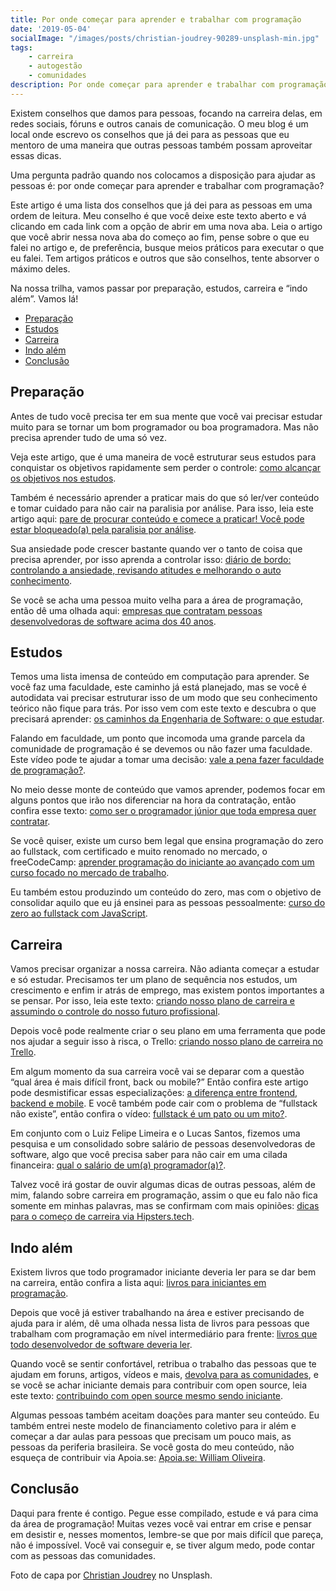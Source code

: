 ```yaml
---
title: Por onde começar para aprender e trabalhar com programação
date: '2019-05-04'
socialImage: "/images/posts/christian-joudrey-90289-unsplash-min.jpg"
tags:
    - carreira
    - autogestão
    - comunidades
description: Por onde começar para aprender e trabalhar com programação é uma pergunta clássica. Neste artigo temos um caminho das pedras do que fazer, para onde ir, o que estudar e como ir além.
---
```

Existem conselhos que damos para pessoas, focando na carreira delas, em redes sociais, fóruns e outros canais de comunicação. O meu blog é um local onde escrevo os conselhos que já dei para as pessoas que eu mentoro de uma maneira que outras pessoas também possam aproveitar essas dicas.

Uma pergunta padrão quando nos colocamos a disposição para ajudar as pessoas é: por onde começar para aprender e trabalhar com programação?

Este artigo é uma lista dos conselhos que já dei para as pessoas em uma ordem de leitura. Meu conselho é que você deixe este texto aberto e vá clicando em cada link com a opção de abrir em uma nova aba. Leia o artigo que você abrir nessa nova aba do começo ao fim, pense sobre o que eu falei no artigo e, de preferência, busque meios práticos para executar o que eu falei. Tem artigos práticos e outros que são conselhos, tente absorver o máximo deles.

Na nossa trilha, vamos passar por preparação, estudos, carreira e “indo além”. Vamos lá!

<!-- vscode-markdown-toc -->
* [Preparação](#Preparao)
* [Estudos](#Estudos)
* [Carreira](#Carreira)
* [Indo além](#Indoalm)
* [Conclusão](#Concluso)

<!-- vscode-markdown-toc-config
	numbering=false
	autoSave=true
	/vscode-markdown-toc-config -->
<!-- /vscode-markdown-toc -->

## <a name='Preparao'></a>Preparação

Antes de tudo você precisa ter em sua mente que você vai precisar estudar muito para se tornar um bom programador ou boa programadora. Mas não precisa aprender tudo de uma só vez.

Veja este artigo, que é uma maneira de você estruturar seus estudos para conquistar os objetivos rapidamente sem perder o controle: [como alcançar os objetivos nos estudos](/posts/como-alcancar-objetivos-rapidamente-nos-estudos/).

Também é necessário aprender a praticar mais do que só ler/ver conteúdo e tomar cuidado para não cair na paralisia por análise. Para isso, leia este artigo aqui: [pare de procurar conteúdo e comece a praticar! Você pode estar bloqueado(a) pela paralisia por análise](/posts/pare-de-procurar-conteúdo-e-comece-a-praticar-você-pode-estar-bloqueado-pela-paralisia-por-análise/).

Sua ansiedade pode crescer bastante quando ver o tanto de coisa que precisa aprender, por isso aprenda a controlar isso: [diário de bordo: controlando a ansiedade, revisando atitudes e melhorando o auto conhecimento](/posts/diário-de-bordo-controlando-a-ansiedade-revisando-atitudes-e-melhorarando-o-auto-conhecimento/).

Se você se acha uma pessoa muito velha para a área de programação, então dê uma olhada aqui: [empresas que contratam pessoas desenvolvedoras de software acima dos 40 anos](/posts/empresas-que-contratam-pessoas-desenvolvedoras-de-software-acima-dos-40-anos/).

## <a name='Estudos'></a>Estudos

Temos uma lista imensa de conteúdo em computação para aprender. Se você faz uma faculdade, este caminho já está planejado, mas se você é autodidata vai precisar estruturar isso de um modo que seu conhecimento teórico não fique para trás. Por isso vem com este texto e descubra o que precisará aprender: [os caminhos da Engenharia de Software: o que estudar](/posts/os-caminhos-da-engenharia-de-software-o-que-estudar/).

Falando em faculdade, um ponto que incomoda uma grande parcela da comunidade de programação é se devemos ou não fazer uma faculdade. Este vídeo pode te ajudar a tomar uma decisão: [vale a pena fazer faculdade de programação?](https://www.youtube.com/watch?v=DukhWWWzi18).

No meio desse monte de conteúdo que vamos aprender, podemos focar em alguns pontos que irão nos diferenciar na hora da contratação, então confira esse texto: [como ser o programador júnior que toda empresa quer contratar](/posts/como-ser-o-programador-junior-que-toda-empresa-quer-contratar/).

Se você quiser, existe um curso bem legal que ensina programação do zero ao fullstack, com certificado e muito renomado no mercado, o freeCodeCamp: [aprender programação do iniciante ao avançado com um curso focado no mercado de trabalho](/posts/aprender-programação-do-iniciante-ao-avançado-com-um-curso-focado-no-mercado-de-trabalho/).

Eu também estou produzindo um conteúdo do zero, mas com o objetivo de consolidar aquilo que eu já ensinei para as pessoas pessoalmente: [curso do zero ao fullstack com JavaScript](/curso/do-zero-ao-fullstack-com-nodejs-bancos-de-dados-express-e-react/).

## <a name='Carreira'></a>Carreira

Vamos precisar organizar a nossa carreira. Não adianta começar a estudar e só estudar. Precisamos ter um plano de sequência nos estudos, um crescimento e enfim ir atrás de emprego, mas existem pontos importantes a se pensar. Por isso, leia este texto: [criando nosso plano de carreira e assumindo o controle do nosso futuro profissional](/posts/criando-nosso-plano-de-carreira-e-assumindo-o-controle-do-nosso-futuro-profissional/).

Depois você pode realmente criar o seu plano em uma ferramenta que pode nos ajudar a seguir isso à risca, o Trello: [criando nosso plano de carreira no Trello](/posts/criando-nosso-plano-de-carreira-no-trello/).

Em algum momento da sua carreira você vai se deparar com a questão “qual área é mais difícil front, back ou mobile?” Então confira este artigo pode desmistificar essas especializações: [a diferença entre frontend, backend e mobile](/posts/a-diferença-entre-frontend-backend-e-mobile/). E você também pode cair com o problema de “fullstack não existe”, então confira o vídeo: [fullstack é um pato ou um mito?](https://www.youtube.com/watch?v=ktO73Gwk3t4).

Em conjunto com o Luiz Felipe Limeira e o Lucas Santos, fizemos uma pesquisa e um consolidado sobre salário de pessoas desenvolvedoras de software, algo que você precisa saber para não cair em uma cilada financeira: [qual o salário de um(a) programador(a)?](https://www.youtube.com/watch?v=j8GenNjjrvw).

Talvez você irá gostar de ouvir algumas dicas de outras pessoas, além de mim, falando sobre carreira em programação, assim o que eu falo não fica somente em minhas palavras, mas se confirmam com mais opiniões: [dicas para o começo de carreira via Hipsters.tech](/posts/participa%C3%A7%C3%A3o-especial-no-hipsters-tech/).

## <a name='Indoalm'></a>Indo além

Existem livros que todo programador iniciante deveria ler para se dar bem na carreira, então confira a lista aqui: [livros para iniciantes em programação](/posts/livros-que-todo-programador-iniciante-deveria-ler/).

Depois que você já estiver trabalhando na área e estiver precisando de ajuda para ir além, dê uma olhada nessa lista de livros para pessoas que trabalham com programação em nível intermediário para frente: [livros que todo desenvolvedor de software deveria ler](/posts/Livros-que-todo-desenvolvedor-de-software-deveria-ler/).

Quando você se sentir confortável, retribua o trabalho das pessoas que te ajudam em foruns, artigos, vídeos e mais, [devolva para as comunidades](/posts/Devolva-para-as-comunidades/), e se você se achar iniciante demais para contribuir com open source, leia este texto: [contribuindo com open source mesmo sendo iniciante](/posts/contribuindo-para-projetos-open-source-no-github-mesmo-sendo-iniciante/).

Algumas pessoas também aceitam doações para manter seu conteúdo. Eu também entrei neste modelo de financiamento coletivo para ir além e começar a dar aulas para pessoas que precisam um pouco mais, as pessoas da periferia brasileira. Se você gosta do meu conteúdo, não esqueça de contribuir via Apoia.se: [Apoia.se: William Oliveira](https://apoia.se/uillaz).

## <a name='Concluso'></a>Conclusão

Daqui para frente é contigo. Pegue esse compilado, estude e vá para cima da área de programação! Muitas vezes você vai entrar em crise e pensar em desistir e, nesses momentos, lembre-se que por mais difícil que pareça, não é impossível. Você vai conseguir e, se tiver algum medo, pode contar com as pessoas das comunidades.

Foto de capa por [Christian Joudrey](https://unsplash.com/photos/aO_jMXTduUE) no Unsplash.